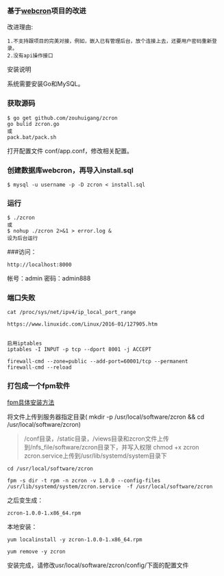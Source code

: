 ### 基于[webcron](https://github.com/lisijie/webcron)项目的改进

改进理由:

	1.不支持跟项目的完美对接，例如，嵌入已有管理后台，放个连接上去，还要用户密码重新登录。
	2.没有api操作接口


安装说明

系统需要安装Go和MySQL。

### 获取源码

	$ go get github.com/zouhuigang/zcron
	go bulid zcron.go
	或
	pack.bat/pack.sh

打开配置文件 conf/app.conf，修改相关配置。

### 创建数据库webcron，再导入install.sql

	$ mysql -u username -p -D zcron < install.sql

### 运行

	$ ./zcron
	或
	$ nohup ./zcron 2>&1 > error.log &
	设为后台运行

###访问：

	http://localhost:8000

帐号：admin 密码：admin888



### 端口失败

	cat /proc/sys/net/ipv4/ip_local_port_range

	https://www.linuxidc.com/Linux/2016-01/127905.htm


 	启用iptables 
	iptables -I INPUT -p tcp --dport 8001 -j ACCEPT

	firewall-cmd --zone=public --add-port=60001/tcp --permanent
	firewall-cmd --reload


### 打包成一个fpm软件

[fpm具体安装方法](http://zouhuigang.anooc.com/yum/make-self-rpm/)

将文件上传到服务器指定目录( mkdir -p /usr/local/software/zcron && cd /usr/local/software/zcron)
>/conf目录，/static目录，/views目录和zcron文件上传到/nfs_file/software/zcron目录下，并写入权限 chmod +x zcron
>zcron.service上传到/usr/lib/systemd/system目录下


	cd /usr/local/software/zcron

	fpm -s dir -t rpm -n zcron -v 1.0.0 --config-files  /usr/lib/systemd/system/zcron.service  -f /usr/local/software/zcron


之后变生成：

	zcron-1.0.0-1.x86_64.rpm

本地安装：

	yum localinstall -y zcron-1.0.0-1.x86_64.rpm

	yum remove -y zcron


安装完成，请修改usr/local/software/zcron/config/下面的配置文件


